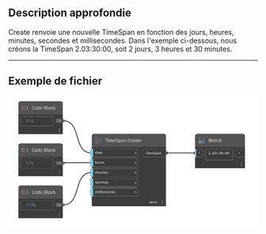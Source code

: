 ## Description approfondie
Create renvoie une nouvelle TimeSpan en fonction des jours, heures, minutes, secondes et millisecondes. Dans l'exemple ci-dessous, nous créons la TimeSpan 2.03:30:00, soit 2 jours, 3 heures et 30 minutes.
___
## Exemple de fichier

![Create](./DSCore.TimeSpan.Create_img.jpg)

